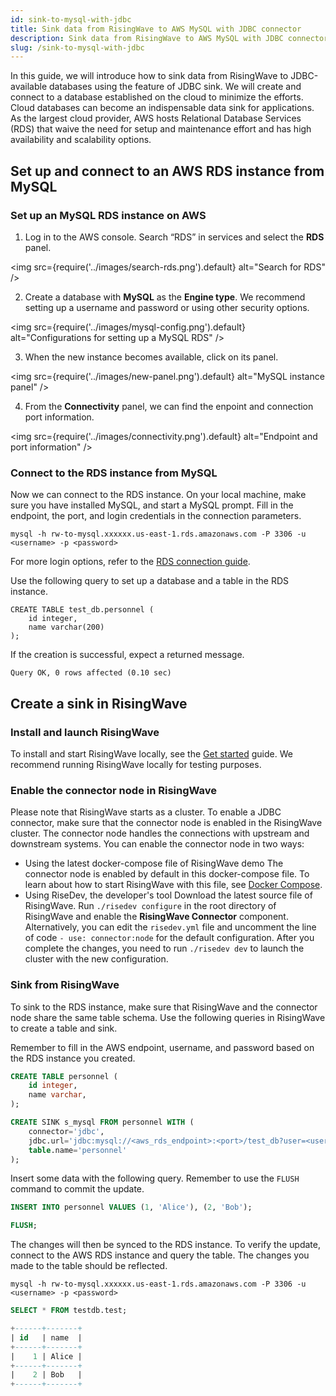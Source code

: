 ```yaml
---
id: sink-to-mysql-with-jdbc
title: Sink data from RisingWave to AWS MySQL with JDBC connector
description: Sink data from RisingWave to AWS MySQL with JDBC connector.
slug: /sink-to-mysql-with-jdbc
---
```


In this guide, we will introduce how to sink data from RisingWave to JDBC-available databases using the feature of JDBC sink. We will create and connect to a database established on the cloud to minimize the efforts. Cloud databases can become an indispensable data sink for applications. As the largest cloud provider, AWS hosts Relational Database Services (RDS) that waive the need for setup and maintenance effort and has high availability and scalability options.

## Set up and connect to an AWS RDS instance from MySQL

### Set up an MySQL RDS instance on AWS

1. Log in to the AWS console. Search “RDS” in services and select the **RDS** panel.

<img
  src={require('../images/search-rds.png').default}
  alt="Search for RDS"
/>

2. Create a database with **MySQL** as the **Engine type**. We recommend setting up a username and password or using other security options.

<img
  src={require('../images/mysql-config.png').default}
  alt="Configurations for setting up a MySQL RDS"
/>

3. When the new instance becomes available, click on its panel. 

<img
  src={require('../images/new-panel.png').default}
  alt="MySQL instance panel"
/>

4. From the **Connectivity** panel, we can find the enpoint and connection port information.

<img
  src={require('../images/connectivity.png').default}
  alt="Endpoint and port information"
/>

### Connect to the RDS instance from MySQL

Now we can connect to the RDS instance. On your local machine, make sure you have installed MySQL, and start a MySQL prompt. Fill in the endpoint, the port, and login credentials in the connection parameters. 

```terminal
mysql -h rw-to-mysql.xxxxxx.us-east-1.rds.amazonaws.com -P 3306 -u <username> -p <password>
```

For more login options, refer to the [RDS connection guide](https://docs.aws.amazon.com/AmazonRDS/latest/UserGuide/USER_ConnectToInstance.html).

Use the following query to set up a database and a table in the RDS instance.

```mysql
CREATE TABLE test_db.personnel (
	id integer,
	name varchar(200)
);
```

If the creation is successful, expect a returned message.

```mysql
Query OK, 0 rows affected (0.10 sec)
```

## Create a sink in RisingWave

### Install and launch RisingWave

To install and start RisingWave locally, see the [Get started](/get-started.md) guide. We recommend running RisingWave locally for testing purposes. 


### Enable the connector node in RisingWave

 Please note that RisingWave starts as a cluster. To enable a JDBC connector, make sure that the connector node is enabled in the RisingWave cluster. The connector node handles the connections with upstream and downstream systems. You can enable the connector node in two ways:
 - Using the latest docker-compose file of RisingWave demo
   The connector node is enabled by default in this docker-compose file. To learn about how to start RisingWave with this file, see [Docker Compose](../deploy/risingwave-docker-compose.md). 
 - Using RiseDev, the developer's tool
   Download the latest source file of RisingWave. Run `./risedev configure` in the root directory of RisingWave and enable the **RisingWave Connector** component. Alternatively, you can edit the `risedev.yml` file and uncomment the line of code `- use: connector:node` for the default configuration. After you complete the changes, you need to run `./risedev dev` to launch the cluster with the new configuration.


### Sink from RisingWave

To sink to the RDS instance, make sure that RisingWave and the connector node share the same table schema. Use the following queries in RisingWave to create a table and sink.

Remember to fill in the AWS endpoint, username, and password based on the RDS instance you created. 

```sql
CREATE TABLE personnel (
	id integer,
	name varchar,
);

CREATE SINK s_mysql FROM personnel WITH (
	connector='jdbc',
	jdbc.url='jdbc:mysql://<aws_rds_endpoint>:<port>/test_db?user=<username>&password=<password>',
	table.name='personnel'
);
```

Insert some data with the following query. Remember to use the `FLUSH` command to commit the update.

```sql
INSERT INTO personnel VALUES (1, 'Alice'), (2, 'Bob');

FLUSH;
```

The changes will then be synced to the RDS instance. To verify the update, connect to the AWS RDS instance and query the table. The changes you made to the table should be reflected.

```terminal
mysql -h rw-to-mysql.xxxxxx.us-east-1.rds.amazonaws.com -P 3306 -u <username> -p <password>
```

```sql
SELECT * FROM testdb.test;

+------+-------+
| id   | name  |
+------+-------+
|    1 | Alice |
+------+-------+
|    2 | Bob   |
+------+-------+
```

